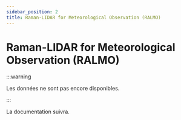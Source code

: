 ```yaml
---
sidebar_position: 2
title: Raman-LIDAR for Meteorological Observation (RALMO)
---
```


<!-- @NOSPELL@ -->

# Raman-LIDAR for Meteorological Observation (RALMO)

:::warning

Les données ne sont pas encore disponibles.

:::

La documentation suivra.
